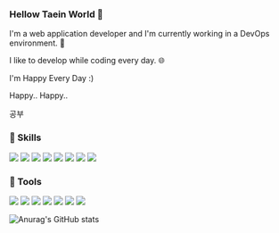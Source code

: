 ### Hellow Taein World 👋
I'm a web application developer and I'm currently working in a DevOps environment. 💫

I like to develop while coding every day. 🌐

I'm Happy Every Day :)

Happy.. Happy..

공부

### 💨 Skills


<img src="https://img.shields.io/badge/java-000000?style=for-the-badge&logo=java&logoColor=white"> <img src="https://img.shields.io/badge/JPA-000000?style=for-the-badge&logo=JPA&logoColor=white"> <img src="https://img.shields.io/badge/Spring-6DB33F?style=for-the-badge&logo=Spring&logoColor=white"> <img src="https://img.shields.io/badge/Docker-2496ED?style=for-the-badge&logo=Docker&logoColor=white"> <img src="https://img.shields.io/badge/Redis-DC382D?style=for-the-badge&logo=Redis&logoColor=white"> <img src="https://img.shields.io/badge/Gradle-02303A?style=for-the-badge&logo=Gradle&logoColor=white"> <img src="https://img.shields.io/badge/AWS-232F3E?style=for-the-badge&logo=Amazon AWS&logoColor=white"> <img src="https://img.shields.io/badge/Elasticsearch-005571?style=for-the-badge&logo=Elasticsearch&logoColor=white">


### 🔨 Tools


<img src="https://img.shields.io/badge/IntelliJ-000000?style=for-the-badge&logo=IntelliJ IDEA&logoColor=white"> <img src="https://img.shields.io/badge/Jira-0052CC?style=for-the-badge&logo=Jira Software&logoColor=white"> <img src="https://img.shields.io/badge/Confluence-172B4D?style=for-the-badge&logo=Confluence&logoColor=white">  <img src="https://img.shields.io/badge/Jenkins-D24939?style=for-the-badge&logo=Jenkins&logoColor=white"> <img src="https://img.shields.io/badge/Slack-4A154B?style=for-the-badge&logo=Slack&logoColor=white"> <img src="https://img.shields.io/badge/Grafana-F46800?style=for-the-badge&logo=Grafana&logoColor=white"> <img src="https://img.shields.io/badge/Kibana-005571?style=for-the-badge&logo=Kibana&logoColor=white">
 


![Anurag's GitHub stats](https://github-readme-stats.vercel.app/api?username=im-happy-coder&show_icons=true&theme=github_dark)


<!--
**im-happy-coder/im-happy-coder** is a ✨ _special_ ✨ repository because its `README.md` (this file) appears on your GitHub profile.

Here are some ideas to get you started:

- 🔭 I’m currently working on ...
- 🌱 I’m currently learning ...
- 👯 I’m looking to collaborate on ...
- 🤔 I’m looking for help with ...
- 💬 Ask me about ...
- 📫 How to reach me: ...
- 😄 Pronouns: ...
- ⚡ Fun fact: ...
-->
